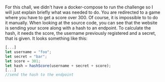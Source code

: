 For this chall, we didn't have a docker-compose to run the challenge so I will just explain briefly what was needed to do. You are redirected to a game where you have to get a score over 300. Of course, it is impossible to to do it manually. When looking at the source code, you can see that the website is sending your score along with a hash to an endpoint. To calculate the hash, it needs the score, the username previously registered and a secret, that is given. It looks something like this:

```js
[...]
let username = "foo";
let secret = "bar";
let score = 301;
let hash = hashScore(username + secret + score);
[...]
//send the hash to the endpoint
```

